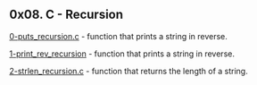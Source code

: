 ## 0x08. C - Recursion

[0-puts_recursion.c](./0-puts_recursion.c) - function that prints a string in reverse.

[1-print_rev_recursion](./1-print_rev_recursion) - function that prints a string in reverse.

[2-strlen_recursion.c](./2-strlen_recursion.c) - function that returns the length of a string.


